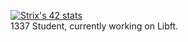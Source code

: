 [![Strix's 42 stats](https://badge42.herokuapp.com/api/stats/bel-amri)](https://github.com/JaeSeoKim/badge42)<br>
1337 Student, currently working on Libft.